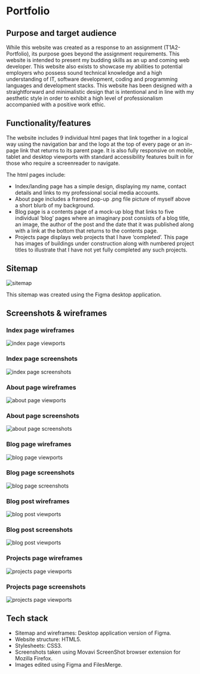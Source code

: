 # Portfolio
## Purpose and target audience

While this website was created as a response to an assignment (T1A2-Portfolio), its purpose goes beyond the assignment requirements. This website is intended to present my budding skills as an up and coming web developer. This website also exists to showcase my abilities to potential employers who possess sound technical knowledge and a high understanding of IT, software development, coding and programming languages and development stacks. This website has been designed with a straightforward and minimalistic design that is intentional and in line with my aesthetic style in order to exhibit a high level of professionalism accompanied with a positive work ethic.

## Functionality/features

The website includes 9 individual html pages that link together in a logical way using the navigation bar and the logo at the top of every page or an in-page link that returns to its parent page. It is also fully responsive on mobile, tablet and desktop viewports with standard accessibility features built in for those who require a screenreader to navigate.

The html pages include:

- Index/landing page has a simple design, displaying my name, contact details and links to my professional social media accounts.
- About page includes a framed pop-up .png file picture of myself above a short blurb of my background.
- Blog page is a contents page of a mock-up blog that links to five individual ‘blog’ pages where an imaginary post consists of a blog title, an image, the author of the post and the date that it was published along with a link at the bottom that returns to the contents page.
- Projects page displays web projects that I have ‘completed’. This page has images of buildings under construction along with numbered project titles to illustrate that I have not yet fully completed any such projects.

## Sitemap

![sitemap](images/SiteMap.jpg)

This sitemap was created using the Figma desktop application.

## Screenshots & wireframes

### Index page wireframes
![index page viewports](images/merged-index-wireframes.jpg)

### Index page screenshots
![index page screenshots](images/merged-index-screenshots.jpeg)

### About page wireframes
![about page viewports](images/merged-about-wireframes.jpg)

### About page screenshots
![about page screenshots](images/merged-about-screenshots.jpeg)

### Blog page wireframes
![blog page viewports](images/merged-blog-wireframes.jpg)

### Blog page screenshots
![blog page screenshots](images/merged-blog-screenshots.jpeg)

### Blog post wireframes
![blog post viewports](images/merged-blogpost-wireframes.jpg)

### Blog post screenshots
![blog post viewports](images/merged-blogpost-screenshots.jpeg)

### Projects page wireframes
![projects page viewports](images/merged-projects-wireframes.jpg)

### Projects page screenshots
![projects page viewports](images/merged-projects-screenshots.jpeg)

## Tech stack

- Sitemap and wireframes: Desktop application version of Figma.
- Website structure: HTML5.
- Stylesheets: CSS3.
- Screenshots taken using Movavi ScreenShot browser extension for Mozilla Firefox.
- Images edited using Figma and FilesMerge.